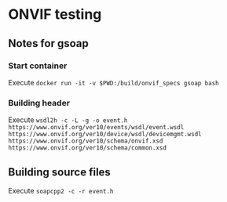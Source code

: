 # ONVIF testing

## Notes for gsoap

### Start container

Execute `docker run -it -v $PWD:/build/onvif_specs gsoap bash`

### Building header

Execute `wsdl2h -c -L -g -o event.h https://www.onvif.org/ver10/events/wsdl/event.wsdl https://www.onvif.org/ver10/device/wsdl/devicemgmt.wsdl https://www.onvif.org/ver10/schema/onvif.xsd https://www.onvif.org/ver10/schema/common.xsd`

## Building source files

Execute `soapcpp2 -c -r event.h`